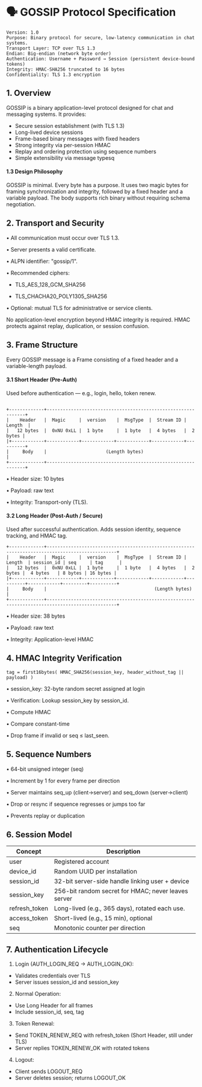 # 🗣️ GOSSIP Protocol Specification

```
Version: 1.0
Purpose: Binary protocol for secure, low-latency communication in chat systems.
Transport Layer: TCP over TLS 1.3
Endian: Big-endian (network byte order)
Authentication: Username + Password → Session (persistent device-bound tokens)
Integrity: HMAC-SHA256 truncated to 16 bytes
Confidentiality: TLS 1.3 encryption
```

## 1. Overview

GOSSIP is a binary application-level protocol designed for chat and messaging systems.
It provides:
 - Secure session establishment (with TLS 1.3)
 - Long-lived device sessions
 - Frame-based binary messages with fixed headers
 - Strong integrity via per-session HMAC
 - Replay and ordering protection using sequence numbers
 - Simple extensibility via message typesq

#### 1.3 Design Philosophy

GOSSIP is minimal. Every byte has a purpose. It uses two magic bytes for framing synchronization and integrity, followed by a fixed header and a variable payload. The body supports rich binary without requiring schema negotiation.


## 2. Transport and Security
• All communication must occur over TLS 1.3.

• Server presents a valid certificate.

• ALPN identifier: "gossip/1".

• Recommended ciphers:

- TLS_AES_128_GCM_SHA256

- TLS_CHACHA20_POLY1305_SHA256

• Optional: mutual TLS for administrative or service clients.

No application-level encryption beyond HMAC integrity is required.
HMAC protects against replay, duplication, or session confusion.



## 3. Frame Structure

Every GOSSIP message is a Frame consisting of a fixed header and a variable-length payload.

#### 3.1 Short Header (Pre-Auth)

Used before authentication — e.g., login, hello, token renew.
```text

+-------------+--------------------------------------------------------------+
|    Header   |  Magic     |  version    |  MsgType  |  Stream ID |  Length  |
|   12 bytes  |  0xNU 0xLL |  1 byte     |  1 byte   |  4 bytes   |  2 bytes |             
|+------------+------------+------------+------------+------------+----------+
|     Body    |                      (Length bytes)                          |
+-------------+--------------------------------------------------------------+
```

• Header size: 10 bytes

• Payload: raw text

• Integrity: Transport-only (TLS).

#### 3.2 Long Header (Post-Auth / Secure)

Used after successful authentication. Adds session identity, sequence tracking, and HMAC tag.

```text
+-------------+------------------------------------------------------------------------------------------------+
|    Header   |  Magic     |  version    |  MsgType  |  Stream ID |  Length  | session_id | seq     | tag      |
|   12 bytes  |  0xNU 0xLL |  1 byte     |  1 byte   |  4 bytes   |  2 bytes |  4 bytes   | 8 bytes | 16 bytes |
|+------------+------------+------------+------------+------------+----------+------------+---------+----------+
|     Body    |                                        (Length bytes)                                          | 
+-------------+------------------------------------------------------------------------------------------------+
```

• Header size: 38 bytes

• Payload: raw text

• Integrity: Application-level HMAC

## 4. HMAC Integrity Verification
```text
tag = first16bytes( HMAC_SHA256(session_key, header_without_tag || payload) )
```

• session_key: 32-byte random secret assigned at login

• Verification:
Lookup session_key by session_id.

• Compute HMAC

• Compare constant-time

• Drop frame if invalid or seq ≤ last_seen.

## 5. Sequence Numbers
• 64-bit unsigned integer (seq)

• Increment by 1 for every frame per direction

• Server maintains seq_up (client→server) and seq_down (server→client)

• Drop or resync if sequence regresses or jumps too far

• Prevents replay or duplication

## 6. Session Model

| Concept | Description                                         |
|--------|-----------------------------------------------------|
|    user| Registered account                                  |
|    device_id| Random UUID per installation                        |
|    session_id| 32-bit server-side handle linking user + device     |
| session_key| 256-bit random secret for HMAC; never leaves server |
| refresh_token| Long-lived (e.g., 365 days), rotated each use.      |
|   access_token| Short-lived (e.g., 15 min), optional                |
|   seq| Monotonic counter per direction                     |


## 7. Authentication Lifecycle
1.	Login (AUTH_LOGIN_REQ → AUTH_LOGIN_OK):
 - Validates credentials over TLS
 - Server issues session_id and session_key
2.	Normal Operation:
 -	Use Long Header for all frames
 -	Include session_id, seq, tag
3.	Token Renewal:
 - Send TOKEN_RENEW_REQ with refresh_token (Short Header, still under TLS)
 - Server replies TOKEN_RENEW_OK with rotated tokens
4.	Logout:
 - Client sends LOGOUT_REQ
 - Server deletes session; returns LOGOUT_OK